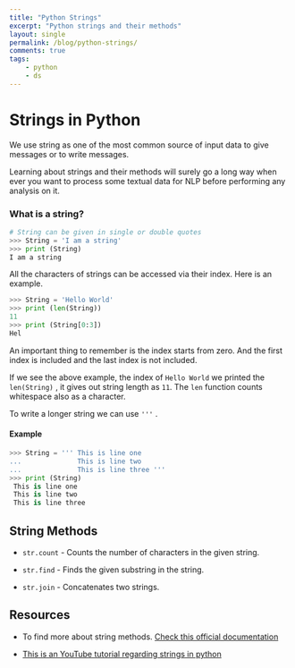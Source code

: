 ```yaml
---
title: "Python Strings"
excerpt: "Python strings and their methods"
layout: single
permalink: /blog/python-strings/
comments: true
tags:
    - python
    - ds
---
```

# Strings in Python

We use string as one of the most common source of input data to give messages or to write messages. 

Learning about strings and their methods will surely go a long way when ever you want to process some textual data for NLP before performing any analysis on it.

### What is a string?

```python
# String can be given in single or double quotes
>>> String = 'I am a string' 
>>> print (String)
I am a string
```

All the characters of strings can be accessed via their index. Here is an example.

```python
>>> String = 'Hello World'
>>> print (len(String))
11
>>> print (String[0:3])
Hel
```
An important thing to remember is the index starts from zero. And the first index is included and the last index is not included.

If we see the above example, the index of `Hello World` we printed the `len(String)` , it gives out string length as `11`. The `len` function counts whitespace also as a character.

To write a longer string we can use ```'''``` .
#### Example
```python
>>> String = ''' This is line one
...              This is line two
...              This is line three '''
>>> print (String)
 This is line one
 This is line two
 This is line three
```


## String Methods
- ```str.count``` \- Counts the number of characters in the given string.

- ```str.find``` \- Finds the given substring in the string.

- ```str.join``` \- Concatenates two strings.

## Resources
- To find more about string methods. [Check this official documentation](https://docs.python.org/3/library/stdtypes.html#string-methods)

- [This is an YouTube tutorial regarding strings in python](https://www.youtube.com/watch?v=k9TUPpGqYTo)



